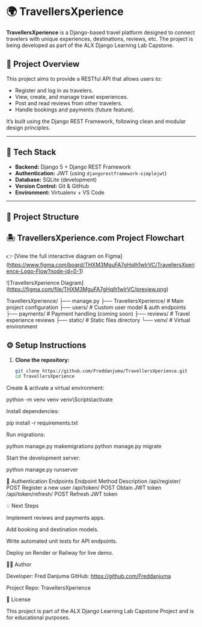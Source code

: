 
# 🌍 TravellersXperience

**TravellersXperience** is a Django-based travel platform designed to connect travelers with unique experiences, destinations, reviews, etc. The project is being developed as part of the ALX Django Learning Lab Capstone.


## 🚀 Project Overview

This project aims to provide a RESTful API that allows users to:
- Register and log in as travelers.
- View, create, and manage travel experiences.
- Post and read reviews from other travelers.
- Handle bookings and payments (future feature).

It’s built using the Django REST Framework, following clean and modular design principles.

---

## 🧱 Tech Stack

- **Backend:** Django 5 + Django REST Framework  
- **Authentication:** JWT (using `djangorestframework-simplejwt`)  
- **Database:** SQLite (development)  
- **Version Control:** Git & GitHub  
- **Environment:** Virtualenv + VS Code  

---

## 📁 Project Structure


## 🏝️ TravellersXperience.com Project Flowchart


👉 [View the full interactive diagram on Figma] (https://www.figma.com/board/THXM3MguFA7gHqlh1wIrVC/TravellersXperience-Logo-Flow?node-id=0-1)

![TravellersXperience Diagram] (https://figma.com/file/THXM3MguFA7gHqlh1wIrVC/preview.png)


TravellersXperience/
├── manage.py
├── TravellersXperience/ # Main project configuration
├── users/ # Custom user model & auth endpoints
├── payments/ # Payment handling (coming soon)
├── reviews/ # Travel experience reviews
├── static/ # Static files directory
└── venv/ # Virtual environment



## ⚙️ Setup Instructions

1. **Clone the repository:**
   ```bash
   git clone https://github.com/Freddanjuma/TravellersXperience.git
   cd TravellersXperience


Create & activate a virtual environment:

python -m venv venv
venv\Scripts\activate


Install dependencies:

pip install -r requirements.txt


Run migrations:

python manage.py makemigrations
python manage.py migrate


Start the development server:

python manage.py runserver

🔐 Authentication Endpoints
Endpoint	Method	Description
/api/register/	POST	Register a new user
/api/token/	POST	Obtain JWT token
/api/token/refresh/	POST	Refresh JWT token


💡 Next Steps

Implement reviews and payments apps.

Add booking and destination models.

Write automated unit tests for API endpoints.

Deploy on Render or Railway for live demo.


🧑‍💻 Author

Developer: Fred Danjuma
GitHub: https://github.com/Freddanjuma


Project Repo: TravellersXperience


📜 License

This project is part of the ALX Django Learning Lab Capstone Project and is for educational purposes.

